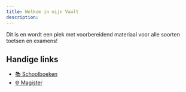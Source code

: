 ```yaml
---
title: Welkom in mijn Vault
description:
---
```

Dit is en wordt een plek met voorbereidend materiaal voor alle soorten toetsen en examens!
## Handige links
- [📚 Schoolboeken](https://mondialcollege-my.sharepoint.com/:f:/g/personal/bramleisink_edu_mondialcollege_nl/EuU5aLJIszJAkU4yWAq85SMBkgLlBW0nOM7ckuABQ8ZIhw?e=c3kpdS)
- [🌐 Magister](https://mondial.magister.net)